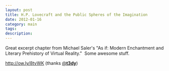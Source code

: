 ```yaml
---
layout: post
title: H.P. Lovecraft and the Public Spheres of the Imagination
date: 2012-01-16
category: main
tags:
description:
---
```


<p><span>Great excerpt chapter from Michael Saler's "As if: Modern Enchantment and Literary Prehistory of Virtual Reality." &nbsp;Some awesome stuff.</span></p>
<p><a class="twitter-timeline-link" title="http://books.google.com/books?dq=michael%20Saler%20as%20if&amp;id=ppFC2BTfmAQC&amp;lpg=PP1&amp;pg=PA130" rel="nofollow" href="http://t.co/Sjmq6YZt" target="_blank">http://ow.ly/8tvWK</a><span>&nbsp;(thanks&nbsp;</span><a class="pretty-link twitter-atreply  " rel="nofollow" href="https://twitter.com/#!/t3dy">@<strong>t3dy</strong></a>)</p>
